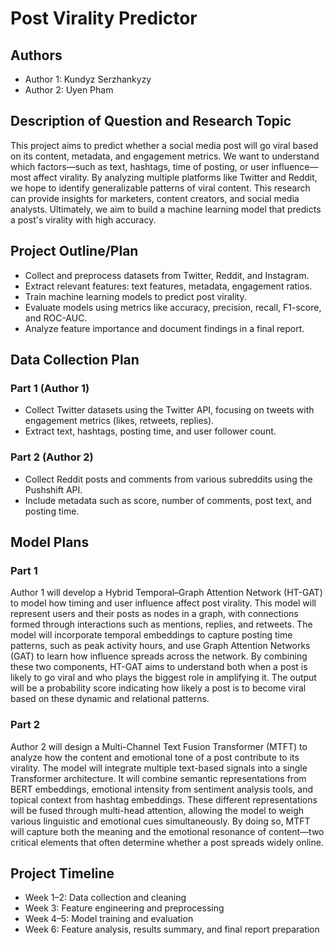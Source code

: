 # Post Virality Predictor

## Authors
- Author 1: Kundyz Serzhankyzy
- Author 2: Uyen Pham

## Description of Question and Research Topic
This project aims to predict whether a social media post will go viral based on its content, metadata, and engagement metrics. We want to understand which factors—such as text, hashtags, time of posting, or user influence—most affect virality. By analyzing multiple platforms like Twitter and Reddit, we hope to identify generalizable patterns of viral content. This research can provide insights for marketers, content creators, and social media analysts. Ultimately, we aim to build a machine learning model that predicts a post's virality with high accuracy.

## Project Outline/Plan
- Collect and preprocess datasets from Twitter, Reddit, and Instagram.  
- Extract relevant features: text features, metadata, engagement ratios.  
- Train machine learning models to predict post virality.  
- Evaluate models using metrics like accuracy, precision, recall, F1-score, and ROC-AUC.  
- Analyze feature importance and document findings in a final report.

## Data Collection Plan
### Part 1 (Author 1)
- Collect Twitter datasets using the Twitter API, focusing on tweets with engagement metrics (likes, retweets, replies).  
- Extract text, hashtags, posting time, and user follower count.  

### Part 2 (Author 2)
- Collect Reddit posts and comments from various subreddits using the Pushshift API.  
- Include metadata such as score, number of comments, post text, and posting time.

## Model Plans
### Part 1 
Author 1 will develop a Hybrid Temporal–Graph Attention Network (HT-GAT) to model how timing and user influence affect post virality. This model will represent users and their posts as nodes in a graph, with connections formed through interactions such as mentions, replies, and retweets. The model will incorporate temporal embeddings to capture posting time patterns, such as peak activity hours, and use Graph Attention Networks (GAT) to learn how influence spreads across the network. By combining these two components, HT-GAT aims to understand both when a post is likely to go viral and who plays the biggest role in amplifying it. The output will be a probability score indicating how likely a post is to become viral based on these dynamic and relational patterns.

### Part 2
Author 2 will design a Multi-Channel Text Fusion Transformer (MTFT) to analyze how the content and emotional tone of a post contribute to its virality. The model will integrate multiple text-based signals into a single Transformer architecture. It will combine semantic representations from BERT embeddings, emotional intensity from sentiment analysis tools, and topical context from hashtag embeddings. These different representations will be fused through multi-head attention, allowing the model to weigh various linguistic and emotional cues simultaneously. By doing so, MTFT will capture both the meaning and the emotional resonance of content—two critical elements that often determine whether a post spreads widely online.

## Project Timeline
- Week 1–2: Data collection and cleaning  
- Week 3: Feature engineering and preprocessing  
- Week 4–5: Model training and evaluation  
- Week 6: Feature analysis, results summary, and final report preparation
